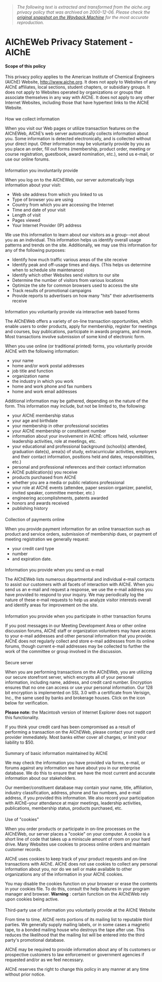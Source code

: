 > *The following text is extracted and transformed from the aiche.org privacy policy that was archived on 2000-12-06. Please check the [original snapshot on the Wayback Machine](https://web.archive.org/web/20001206041300id_/http%3A//www.aiche.org/about/privacy.htm) for the most accurate reproduction.*

# AIChEWeb Privacy Statement - AIChE

#### Scope of this policy

This privacy policy applies to the American Institute of Chemical Engineers (AIChE) Website, http://www.aiche.org. It does not apply to Websites of any AIChE affiliates, local sections, student chapters, or subsidiary groups. It does not apply to Websites operated by organizations or groups that associate themselves in any way with AIChE. It does not apply to any other Internet Websites, including those that have hypertext links to the AIChE Website.

####   
How we collect information

When you visit our Web pages or utilize transaction features on the AIChEWeb, AIChE’s web server automatically collects information about you. Some information is detected electronically, and is collected without your direct input. Other information may be voluntarily provide by you as you place an order, fill out forms (membership, product order, meeting or course registration, guestbook, award nomination, etc.), send us e-mail, or use our online forums.

####   
Information you involuntarily provide 

When you log on to the AIChEWeb, our server automatically logs information about your visit: 

  * Web site address from which you linked to us 
  * Type of browser you are using 
  * Country from which you are accessing the Internet 
  * Time and date of your visit 
  * Length of visit 
  * Pages viewed 
  * Your Internet Provider (IP) address



We use this information to learn about our visitors as a group--not about you as an individual. This information helps us identify overall usage patterns and trends on the site. Additionally, we may use this information for any of the following purposes:

  * Identify how much traffic various areas of the site receive 
  * Identify peak and off-usage times and days. (This helps us determine when to schedule site maintenance) 
  * Identify which other Websites send visitors to our site 
  * Determine the number of visitors from various locations 
  * Optimize the site for common browsers used to access the site 
  * Track results of promotional campaigns 
  * Provide reports to advertisers on how many "hits" their advertisements receive



####   
Information you voluntarily provide via interactive web based forms

The AIChEWeb offers a variety of on-line transaction opportunities, which enable users to order products, apply for membership, register for meetings and courses, buy publications, participate in awards programs, and more. Most transactions involve submission of some kind of electronic form. 

When you use online (or traditional printed) forms, you voluntarily provide AIChE with the following information:

  * your name 
  * home and/or work postal addresses 
  * job title and function 
  * organization name 
  * the industry in which you work 
  * home and work phone and fax numbers 
  * home and work email addresses



Additional information may be gathered, depending on the nature of the form. This information may include, but not be limited to, the following:

  * your AIChE membership status 
  * your age and birthdate 
  * your membership in other professional societies 
  * your AIChE membership or constituent number 
  * information about your involvement in AIChE: offices held, volunteer leadership activities, role at meetings, etc. 
  * your educational and professional background (school(s) attended, graduation date(s), area(s) of study, extracurricular activities, employers and their contact information, positions held and dates, responsibilities, etc.) 
  * personal and professional references and their contact information 
  * AIChE publication(s) you receive 
  * products purchased from AIChE 
  * whether you are a media or public relations professional 
  * your role at AIChE events (attendee, paper session organizer, panelist, invited speaker, committee member, etc.) 
  * engineering accomplishments, patents awarded 
  * honors and awards received 
  * publishing history



####   
Collection of payments online

When you provide payment information for an online transaction such as product and service orders, submission of membership dues, or payment of meeting registration we generally request:

  * your credit card type 
  * number 
  * and expiration date.



####   
Information you provide when you send us e-mail

The AIChEWeb lists numerous departmental and individual e-mail contacts to assist our customers with all facets of interaction with AIChE. When you send us an e-mail and request a response, we use the e-mail address you have provided to respond to your inquiry. We may periodically log the nature of these e-mail requests to help us analyze visitor interests overall and identify areas for improvement on the site.

####   
Information you provide when you participate in other transaction forums

If you post messages in our Meeting Development Area or other online discussion forums, AIChE staff or organization volunteers may have access to your e-mail addresses and other personal information that you provide. AIChE does not regularly collect and store e-mail addresses from its online forums, though current e-mail addresses may be collected to further the work of the committee or group involved in the discussion.

####   
Secure server

When you are performing transactions on the AIChEWeb, you are utilizing our secure storefront server, which encrypts all of your personal information, including name, address, and credit card number. Encryption ensures that no one can access or use your personal information. Our 128 bit encryption is implemented on SSL 3.0 with a certificate from Verisign, Inc., the same used by banks and brokerage houses. Click on the icon below for verification.

**Please note:** the Macintosh version of Internet Explorer does not support this functionality. 

If you think your credit card has been compromised as a result of performing a transaction on the AIChEWeb, please contact your credit card provider immediately. Most banks either cover all charges, or limit your liability to $50. 

####   
Summary of basic information maintained by AIChE

We may check the information you have provided via forms, e-mail, or forums against any information we have about you in our enterprise database. We do this to ensure that we have the most current and accurate information about our stakeholders.

Our member/constituent database may contain your name, title, affiliation, industry classification, address, phone and fax numbers, and e-mail address, if you provided this information. We also record your participation with AIChE–your attendance at major meetings, leadership activities, publications, membership status, products purchased, etc. 

####   
Use of "cookies"

When you order products or participate in on-line processes on the AIChEWeb, our server places a "cookie" on your computer. A cookie is a short line of code that takes up a miniscule amount of room on your hard drive. Many Websites use cookies to process online orders and maintain customer records.

AIChE uses cookies to keep track of your product requests and on-line transactions with AIChE. AIChE does not use cookies to collect any personal information about you, nor do we sell or make available to other organizations any of the information in your AIChE cookies. 

You may disable the cookies function on your browser or erase the contents in your cookies file. To do this, consult the help features in your program manager and browser. **Warning** : certain function on the AIChEWeb rely upon cookies being active.

####   
Third-party use of information you voluntarily provide at the AIChE Website

From time to time, AIChE rents portions of its mailing list to reputable third parties. We generally supply mailing labels, or in some cases a magnetic tape, to a bonded mailing house who destroys the tape after use. This reduces the likelihood that the mailing list will be entered into the third party's promotional database.

AIChE may be required to provide information about any of its customers or prospective customers to law enforcement or government agencies if requested and/or as we feel necessary.

AIChE reserves the right to change this policy in any manner at any time without prior notice.
